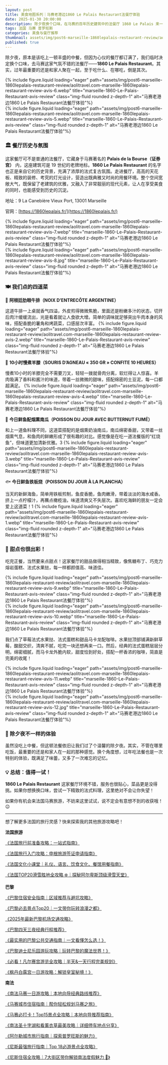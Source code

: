 ```yaml
---
layout: post
title: 美食地图系列｜马赛老港边1860 Le Palais Restaurant法餐厅体验
date: 2025-01-30 20:00:00
description: 除夕夜换个口味，在马赛的百年历史建筑中的法餐厅 1860 Le Palais 来一场味蕾盛宴，精致菜品+典雅时尚的氛围=难忘的体验！🇫🇷✨
tags: 法国 马赛 普罗旺斯
categories: 美食与餐厅推荐
thumbnail: assets/img/post6-marseille-1860lepalais-restaurant-review/aolitravel.com-marseille-1860lepalais-restaurant-review-avis-6.webp
published: true
---
```


除夕夜，原本是该吃上一顿丰盛的中餐，但因为心仪的餐厅都订满了，我们临时决定换个口味，去马赛这家气氛不错的法餐厅——**1860 Le Palais Restaurant**。其实，过年最重要的还是和家人聚在一起，至于吃什么、在哪吃，倒是其次。
<div class="row justify-content-sm-center">
  <div class="col-sm mt-3 mt-md-0">
    {% include figure.liquid loading="eager" path="assets/img/post6-marseille-1860lepalais-restaurant-review/aolitravel.com-marseille-1860lepalais-restaurant-review-avis-6.webp" title="marseille-1860-Le-Palais-Restaurant-avis-review" class="img-fluid rounded z-depth-1" alt="马赛老港边1860 Le Palais Restaurant法餐厅体验"%}
  </div>
  <div class="col-sm mt-3 mt-md-0">
    {% include figure.liquid loading="eager" path="assets/img/post6-marseille-1860lepalais-restaurant-review/aolitravel.com-marseille-1860lepalais-restaurant-review-avis-5.webp" title="marseille-1860-Le-Palais-Restaurant-avis-review" class="img-fluid rounded z-depth-1" alt="马赛老港边1860 Le Palais Restaurant法餐厅体验"%}
  </div>
</div>

### 🏛️ 餐厅历史与氛围

这家餐厅可不是普通的法餐厅，它藏身于马赛著名的 **Palais de la Bourse（证券宫）** 内，这座建筑可是 19 世纪的老牌地标。**1860 Le Palais Restaurant** 的名字也正是来自它的历史背景，充满了浓厚的法式复古氛围。走进餐厅，高高的天花板、精致的装修、考究的灯光设计，营造出既典雅又时尚的用餐环境。整个空间宽敞大气，既保留了老建筑的优雅，又融入了非常靓丽的现代元素，让人在享受美食的同时，也能感受到历史的沉淀。

地址：9 La Canebière Vieux Port, 13001 Marseille

官网：[https://1860lepalais.fr/](https://1860lepalais.fr/)
<div class="row justify-content-sm-center">
  <div class="col-sm mt-3 mt-md-0">
    {% include figure.liquid loading="eager" path="assets/img/post6-marseille-1860lepalais-restaurant-review/aolitravel.com-marseille-1860lepalais-restaurant-review-avis-7.webp" title="marseille-1860-Le-Palais-Restaurant-avis-review" class="img-fluid rounded z-depth-1" alt="马赛老港边1860 Le Palais Restaurant法餐厅体验"%}
  </div>
  <div class="col-sm mt-3 mt-md-0">
    {% include figure.liquid loading="eager" path="assets/img/post6-marseille-1860lepalais-restaurant-review/aolitravel.com-marseille-1860lepalais-restaurant-review-avis-8.jpg" title="marseille-1860-Le-Palais-Restaurant-avis-review" class="img-fluid rounded z-depth-1" alt="马赛老港边1860 Le Palais Restaurant法餐厅体验"%}
  </div>
</div>

### 🍽️ 我们点的四道菜

🥩 **阿根廷肋眼牛排（NOIX D’ENTRECÔTE ARGENTINE）**

这道牛排一上桌就香气四溢，外皮煎得微微焦脆，里面还是粉嫩多汁的状态，切开后肉汁缓缓流出，光是看着就让人食欲大增。简单的调味就足够突出牛肉本身的风味，搭配香脆的薯角和烤蔬菜，口感层次丰富。
{% include figure.liquid loading="eager" path="assets/img/post6-marseille-1860lepalais-restaurant-review/aolitravel.com-marseille-1860lepalais-restaurant-review-avis-2.webp" title="marseille-1860-Le-Palais-Restaurant-avis-review" class="img-fluid rounded z-depth-1" alt="马赛老港边1860 Le Palais Restaurant法餐厅体验"%}

🍖 **10小时慢煮羊膝（SOURIS D’AGNEAU « 350 GR » CONFITE 10 HEURES）**

慢煮10小时的羊膝完全不需要刀叉，轻轻一拨就骨肉分离，软烂得让人惊喜。羊肉吸满了香料和酱汁的味道，带着一丝微微的甜味，搭配绵密的土豆泥，每一口都超满足。
{% include figure.liquid loading="eager" path="assets/img/post6-marseille-1860lepalais-restaurant-review/aolitravel.com-marseille-1860lepalais-restaurant-review-avis-4.webp" title="marseille-1860-Le-Palais-Restaurant-avis-review" class="img-fluid rounded z-depth-1" alt="马赛老港边1860 Le Palais Restaurant法餐厅体验"%}

🐠 **今日鲜鱼配烟熏南瓜（POISSON DU JOUR AVEC BUTTERNUT FUMÉ）**

和上一道鱼料理不同，这道菜搭配的是烟熏奶油南瓜，南瓜绵密香甜，又带着一丝烟熏气息，和鱼肉的鲜嫩形成了很有趣的对比。感觉像是在吃一道法餐版的“红烧鱼”，但味道更加清新优雅。3
{% include figure.liquid loading="eager" path="assets/img/post6-marseille-1860lepalais-restaurant-review/aolitravel.com-marseille-1860lepalais-restaurant-review-avis-3.webp" title="marseille-1860-Le-Palais-Restaurant-avis-review" class="img-fluid rounded z-depth-1" alt="马赛老港边1860 Le Palais Restaurant法餐厅体验"%}

🐟 **今日鲜鱼铁板烧（POISSON DU JOUR À LA PLANCHA）**

当天的新鲜海鱼，简单用铁板煎制，鱼皮香脆，鱼肉嫩滑，带着淡淡的海水咸香。挤上一点柠檬汁，再蘸点橄榄油，味道清爽又不失层次。喜欢吃海鲜的朋友一定会爱上这道菜！1
{% include figure.liquid loading="eager" path="assets/img/post6-marseille-1860lepalais-restaurant-review/aolitravel.com-marseille-1860lepalais-restaurant-review-avis-1.webp" title="marseille-1860-Le-Palais-Restaurant-avis-review" class="img-fluid rounded z-depth-1" alt="马赛老港边1860 Le Palais Restaurant法餐厅体验"%}

### 🍰 甜点也很出彩！

吃完正餐，当然要来点甜点！这家餐厅的甜品做得相当精致，像焦糖布丁、巧克力熔岩蛋糕、法式水果挞，每一样都颜值高、味道佳。
<div class="row justify-content-sm-center">
  <div class="col-sm mt-3 mt-md-0">
    {% include figure.liquid loading="eager" path="assets/img/post6-marseille-1860lepalais-restaurant-review/aolitravel.com-marseille-1860lepalais-restaurant-review-avis-9.webp" title="marseille-1860-Le-Palais-Restaurant-avis-review" class="img-fluid rounded z-depth-1" alt="马赛老港边1860 Le Palais Restaurant法餐厅体验"%}
  </div>
  <div class="col-sm mt-3 mt-md-0">
    {% include figure.liquid loading="eager" path="assets/img/post6-marseille-1860lepalais-restaurant-review/aolitravel.com-marseille-1860lepalais-restaurant-review-avis-10.webp" title="marseille-1860-Le-Palais-Restaurant-avis-review" class="img-fluid rounded z-depth-1" alt="马赛老港边1860 Le Palais Restaurant法餐厅体验"%}
  </div>
</div>

我们点了草莓法式水果挞、法式蛋糕和甜品马卡龙配咖啡。水果挞顶部铺满新鲜草莓，酸甜交织，清爽不腻，吃完一块还想再来一口。然后，经典的法式蛋糕层层分明，绵密细腻，而马卡龙外脆内软，甜度恰到好处，搭配一杯香浓的咖啡，简直是完美的收尾！
<div class="row justify-content-sm-center">
  <div class="col-sm mt-3 mt-md-0">
    {% include figure.liquid loading="eager" path="assets/img/post6-marseille-1860lepalais-restaurant-review/aolitravel.com-marseille-1860lepalais-restaurant-review-avis-11.webp" title="marseille-1860-Le-Palais-Restaurant-avis-review" class="img-fluid rounded z-depth-1" alt="马赛老港边1860 Le Palais Restaurant法餐厅体验"%}
  </div>
  <div class="col-sm mt-3 mt-md-0">
    {% include figure.liquid loading="eager" path="assets/img/post6-marseille-1860lepalais-restaurant-review/aolitravel.com-marseille-1860lepalais-restaurant-review-avis-12.jpg" title="marseille-1860-Le-Palais-Restaurant-avis-review" class="img-fluid rounded z-depth-1" alt="马赛老港边1860 Le Palais Restaurant法餐厅体验"%}
  </div>
</div>

### 🎉 除夕夜不一样的体验

虽然没吃上中餐，但这顿法餐依旧让我们过了个温馨的除夕夜。其实，不管在哪里吃饭，最重要的还是和家人在一起的那种感觉。换个角度想，过年吃法餐也是一次特别的体验，既满足了味蕾，又多了一次难忘的记忆。

### 💡 总结：值得一试！

**1860 Le Palais Restaurant** 这家餐厅环境不错，服务也很贴心，菜品更是没得挑。如果你想换换口味，尝试一下精致的法式料理，这里绝对不会让你失望！

如果你有机会来法国马赛旅游，不妨来这里试试，说不定会有意想不到的收获哦！😉

---

想了解更多法国的旅行灵感？快来探索我的其他旅游攻略吧！

**法国旅游**

[《法国旅行前准备攻略：一站式指南》](https://aolitravel.com/france-travel/france-travel-information/)

[《法国旅行入门攻略：申根旅游签证申请指南》](https://aolitravel.com/france-travel/france-visa-information/)

[《法国文化小课堂｜礼仪、语言、饮食文化、餐馆用餐指南》](https://aolitravel.com/france-travel/french-culture-101-etiquette-language-culinary-dining-guide/)

[《法国TOP20滑雪胜地全攻略 ❄️｜探秘阿尔卑斯顶级滑雪天堂》](https://aolitravel.com/france-travel/french-top-20-ski-resort-guides/)

**巴黎**

[《巴黎住宿安全指南｜区域推荐与避坑攻略》](https://aolitravel.com/paris/paris-map-arr/)

[《巴黎必去景点Top20｜一文带你玩转浪漫之都》](https://aolitravel.com/paris/paris-top-20/)

[《2025年最新巴黎机场交通攻略》](https://aolitravel.com/paris/public-transport-paris-airports/)

[《巴黎四天三夜经典行程推荐》](https://aolitravel.com/paris/paris-4days-trip/)

[《最实用的巴黎公共交通指南｜一文看懂怎么选！》](https://aolitravel.com/paris/paris-public-transportation/)

[《巴黎迪士尼乐园游玩攻略｜玩转巴黎的魔法世界！》](https://aolitravel.com/paris/visit-disneyland-paris/)

[《必看！凡尔赛宫游览全攻略｜半天&一天行程完美规划》](https://aolitravel.com/paris/visit-versailles/)

[《枫丹白露宫一日游攻略：解锁皇室秘境！》](https://aolitravel.com/paris/visit-fontainebleau/)

**南法**

[《南法马赛一日游攻略｜本地向导经典路线推荐》](https://aolitravel.com/south-of-france/marseille-1day-trip/)

[《马赛城市住宿指南｜帮你轻松规划马赛之旅》](https://aolitravel.com/south-of-france/marseille-quartier-hotel-recommandation/)

[《马赛必打卡！Top15景点全攻略｜本地向导推荐指南》](https://aolitravel.com/south-of-france/visit-marseille-top15-things-to-do/)

[《南法圣十字湖和看薰衣草最美攻略｜详细停车地点分享》](https://aolitravel.com/south-of-france/visit-lavande-champ-saint-croix-verdon-moustiers-sainte-marie/#%EF%B8%8F-%E7%9C%8B%E6%B9%96%E6%94%BB%E7%95%A5)

[《阿尔勒城市旅行指南｜探索普罗旺斯的魅力》](https://aolitravel.com/south-of-france/visit-arles-city-guide/)

[《尼斯最强旅行指南｜Top 18必游景点全攻略》](https://aolitravel.com/south-of-france/nice-top-18-things-to-do/)

[《尼斯住宿全攻略｜7大街区带你解锁南法度假魅力 🌊》](https://aolitravel.com/south-of-france/where-to-stay-in-nice-top7-quariters-hotel-recommandation/)

